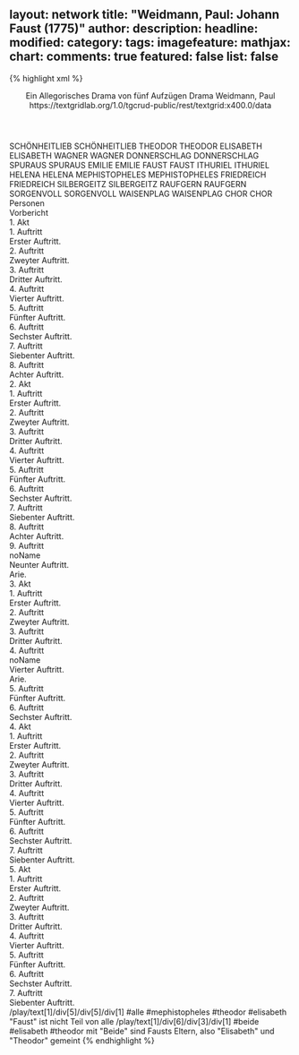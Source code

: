 layout: network
title: "Weidmann, Paul: Johann Faust (1775)"
author:
description:
headline:
modified:
category:
tags:
imagefeature:
mathjax:
chart:
comments: true
featured: false
list: false
---
{% highlight xml %}
<?xml-model href="https://raw.githubusercontent.com/DLiNa/project/master/rules/lina.rnc"?><?xml-model href="https://raw.githubusercontent.com/DLiNa/project/master/rules/lina.sch"?>
<play xmlns="http://lina.digital">
  <header>
    <title>Johann Faust</title>
    <subtitle>Ein Allegorisches Drama von fünf Aufzügen</subtitle>
    <genretitle>Drama</genretitle>
    <author>Weidmann, Paul</author>
    <date type="print" when="1775"/>
    <date type="premiere"/>
    <date type="written"/>
    <source>https://textgridlab.org/1.0/tgcrud-public/rest/textgrid:x400.0/data</source>
  </header>
  <personae>
    <character>
      <name>SCHÖNHEITLIEB</name>
      <alias xml:id="schönheitlieb">
        <name>SCHÖNHEITLIEB</name>
      </alias>
    </character>
    <character>
      <name>THEODOR</name>
      <alias xml:id="theodor">
        <name>THEODOR</name>
      </alias>
    </character>
    <character>
      <name>ELISABETH</name>
      <alias xml:id="elisabeth">
        <name>ELISABETH</name>
      </alias>
    </character>
    <character>
      <name>WAGNER</name>
      <alias xml:id="wagner">
        <name>WAGNER</name>
      </alias>
    </character>
    <character>
      <name>DONNERSCHLAG</name>
      <alias xml:id="donnerschlag">
        <name>DONNERSCHLAG</name>
      </alias>
    </character>
    <character>
      <name>SPURAUS</name>
      <alias xml:id="spuraus">
        <name>SPURAUS</name>
      </alias>
    </character>
    <character>
      <name>EMILIE</name>
      <alias xml:id="emilie">
        <name>EMILIE</name>
      </alias>
    </character>
    <character>
      <name>FAUST</name>
      <alias xml:id="faust">
        <name>FAUST</name>
      </alias>
    </character>
    <character>
      <name>ITHURIEL</name>
      <alias xml:id="ithuriel">
        <name>ITHURIEL</name>
      </alias>
    </character>
    <character>
      <name>HELENA</name>
      <alias xml:id="helena">
        <name>HELENA</name>
      </alias>
    </character>
    <character>
      <name>MEPHISTOPHELES</name>
      <alias xml:id="mephistopheles">
        <name>MEPHISTOPHELES</name>
      </alias>
    </character>
    <character>
      <name>FRIEDREICH</name>
      <alias xml:id="friedreich">
        <name>FRIEDREICH</name>
      </alias>
    </character>
    <character>
      <name>SILBERGEITZ</name>
      <alias xml:id="silbergeitz">
        <name>SILBERGEITZ</name>
      </alias>
    </character>
    <character>
      <name>RAUFGERN</name>
      <alias xml:id="raufgern">
        <name>RAUFGERN</name>
      </alias>
    </character>
    <character>
      <name>SORGENVOLL</name>
      <alias xml:id="sorgenvoll">
        <name>SORGENVOLL</name>
      </alias>
    </character>
    <character>
      <name>WAISENPLAG</name>
      <alias xml:id="waisenplag">
        <name>WAISENPLAG</name>
      </alias>
    </character>
    <character>
      <name>CHOR</name>
      <alias xml:id="chor">
        <name>CHOR</name>
      </alias>
    </character>
  </personae>
  <text>
    <div>
      <head>Personen</head>
    </div>
    <div>
      <head>Vorbericht</head>
    </div>
    <div>
      <head>1. Akt</head>
      <div>
        <head>1. Auftritt</head>
        <div>
          <head>Erster Auftritt.</head>
          <sp who="#schönheitlieb">
            <amount n="1" unit="speech_acts"/>
            <amount n="100" unit="words"/>
            <amount n="513" unit="chars"/>
          </sp>
        </div>
      </div>
      <div>
        <head>2. Auftritt</head>
        <div>
          <head>Zweyter Auftritt.</head>
          <sp who="#theodor">
            <amount n="8" unit="speech_acts"/>
            <amount n="125" unit="words"/>
            <amount n="6" unit="lines"/>
            <amount n="650" unit="chars"/>
          </sp>
          <sp who="#elisabeth">
            <amount n="5" unit="speech_acts"/>
            <amount n="52" unit="words"/>
            <amount n="4" unit="lines"/>
            <amount n="253" unit="chars"/>
          </sp>
          <sp who="#wagner">
            <amount n="7" unit="speech_acts"/>
            <amount n="159" unit="words"/>
            <amount n="3" unit="lines"/>
            <amount n="859" unit="chars"/>
          </sp>
        </div>
      </div>
      <div>
        <head>3. Auftritt</head>
        <div>
          <head>Dritter Auftritt.</head>
          <sp who="#donnerschlag">
            <amount n="4" unit="speech_acts"/>
            <amount n="214" unit="words"/>
            <amount n="2" unit="lines"/>
            <amount n="1135" unit="chars"/>
          </sp>
          <sp who="#wagner">
            <amount n="3" unit="speech_acts"/>
            <amount n="69" unit="words"/>
            <amount n="1" unit="lines"/>
            <amount n="384" unit="chars"/>
          </sp>
        </div>
      </div>
      <div>
        <head>4. Auftritt</head>
        <div>
          <head>Vierter Auftritt.</head>
          <sp who="#donnerschlag">
            <amount n="4" unit="speech_acts"/>
            <amount n="102" unit="words"/>
            <amount n="2" unit="lines"/>
            <amount n="540" unit="chars"/>
          </sp>
          <sp who="#spuraus">
            <amount n="6" unit="speech_acts"/>
            <amount n="118" unit="words"/>
            <amount n="4" unit="lines"/>
            <amount n="624" unit="chars"/>
          </sp>
          <sp who="#wagner">
            <amount n="5" unit="speech_acts"/>
            <amount n="87" unit="words"/>
            <amount n="3" unit="lines"/>
            <amount n="498" unit="chars"/>
          </sp>
        </div>
      </div>
      <div>
        <head>5. Auftritt</head>
        <div>
          <head>Fünfter Auftritt.</head>
          <sp who="#spuraus">
            <amount n="7" unit="speech_acts"/>
            <amount n="83" unit="words"/>
            <amount n="4" unit="lines"/>
            <amount n="434" unit="chars"/>
          </sp>
          <sp who="#wagner">
            <amount n="8" unit="speech_acts"/>
            <amount n="101" unit="words"/>
            <amount n="6" unit="lines"/>
            <amount n="541" unit="chars"/>
          </sp>
          <sp who="#emilie">
            <amount n="7" unit="speech_acts"/>
            <amount n="125" unit="words"/>
            <amount n="4" unit="lines"/>
            <amount n="670" unit="chars"/>
          </sp>
        </div>
      </div>
      <div>
        <head>6. Auftritt</head>
        <div>
          <head>Sechster Auftritt.</head>
          <sp who="#faust">
            <amount n="13" unit="speech_acts"/>
            <amount n="335" unit="words"/>
            <amount n="8" unit="lines"/>
            <amount n="1849" unit="chars"/>
          </sp>
          <sp who="#wagner">
            <amount n="1" unit="speech_acts"/>
            <amount n="6" unit="words"/>
            <amount n="1" unit="lines"/>
            <amount n="28" unit="chars"/>
          </sp>
          <sp who="#ithuriel">
            <amount n="10" unit="speech_acts"/>
            <amount n="390" unit="words"/>
            <amount n="1" unit="lines"/>
            <amount n="2189" unit="chars"/>
          </sp>
        </div>
      </div>
      <div>
        <head>7. Auftritt</head>
        <div>
          <head>Siebenter Auftritt.</head>
          <sp who="#helena">
            <amount n="8" unit="speech_acts"/>
            <amount n="342" unit="words"/>
            <amount n="4" unit="lines"/>
            <amount n="1896" unit="chars"/>
          </sp>
          <sp who="#ithuriel">
            <amount n="2" unit="speech_acts"/>
            <amount n="13" unit="words"/>
            <amount n="2" unit="lines"/>
            <amount n="71" unit="chars"/>
          </sp>
          <sp who="#faust">
            <amount n="7" unit="speech_acts"/>
            <amount n="147" unit="words"/>
            <amount n="2" unit="lines"/>
            <amount n="784" unit="chars"/>
          </sp>
        </div>
      </div>
      <div>
        <head>8. Auftritt</head>
        <div>
          <head>Achter Auftritt.</head>
          <sp who="#mephistopheles">
            <amount n="7" unit="speech_acts"/>
            <amount n="382" unit="words"/>
            <amount n="1" unit="lines"/>
            <amount n="2076" unit="chars"/>
          </sp>
          <sp who="#faust">
            <amount n="6" unit="speech_acts"/>
            <amount n="59" unit="words"/>
            <amount n="5" unit="lines"/>
            <amount n="280" unit="chars"/>
          </sp>
        </div>
      </div>
    </div>
    <div>
      <head>2. Akt</head>
      <div>
        <head>1. Auftritt</head>
        <div>
          <head>Erster Auftritt.</head>
          <sp who="#mephistopheles">
            <amount n="14" unit="speech_acts"/>
            <amount n="212" unit="words"/>
            <amount n="9" unit="lines"/>
            <amount n="1173" unit="chars"/>
          </sp>
          <sp who="#ithuriel">
            <amount n="13" unit="speech_acts"/>
            <amount n="203" unit="words"/>
            <amount n="8" unit="lines"/>
            <amount n="1131" unit="chars"/>
          </sp>
        </div>
      </div>
      <div>
        <head>2. Auftritt</head>
        <div>
          <head>Zweyter Auftritt.</head>
          <sp who="#mephistopheles">
            <amount n="6" unit="speech_acts"/>
            <amount n="108" unit="words"/>
            <amount n="5" unit="lines"/>
            <amount n="620" unit="chars"/>
          </sp>
          <sp who="#faust">
            <amount n="6" unit="speech_acts"/>
            <amount n="160" unit="words"/>
            <amount n="4" unit="lines"/>
            <amount n="847" unit="chars"/>
          </sp>
        </div>
      </div>
      <div>
        <head>3. Auftritt</head>
        <div>
          <head>Dritter Auftritt.</head>
          <sp who="#faust">
            <amount n="7" unit="speech_acts"/>
            <amount n="138" unit="words"/>
            <amount n="5" unit="lines"/>
            <amount n="695" unit="chars"/>
          </sp>
          <sp who="#friedreich">
            <amount n="7" unit="speech_acts"/>
            <amount n="149" unit="words"/>
            <amount n="3" unit="lines"/>
            <amount n="801" unit="chars"/>
          </sp>
          <sp who="#mephistopheles">
            <amount n="1" unit="speech_acts"/>
            <amount n="44" unit="words"/>
            <amount n="242" unit="chars"/>
          </sp>
        </div>
      </div>
      <div>
        <head>4. Auftritt</head>
        <div>
          <head>Vierter Auftritt.</head>
          <sp who="#mephistopheles">
            <amount n="5" unit="speech_acts"/>
            <amount n="72" unit="words"/>
            <amount n="4" unit="lines"/>
            <amount n="416" unit="chars"/>
          </sp>
          <sp who="#silbergeitz">
            <amount n="6" unit="speech_acts"/>
            <amount n="356" unit="words"/>
            <amount n="1929" unit="chars"/>
          </sp>
          <sp who="#faust">
            <amount n="2" unit="speech_acts"/>
            <amount n="28" unit="words"/>
            <amount n="1" unit="lines"/>
            <amount n="163" unit="chars"/>
          </sp>
        </div>
      </div>
      <div>
        <head>5. Auftritt</head>
        <div>
          <head>Fünfter Auftritt.</head>
          <sp who="#mephistopheles">
            <amount n="2" unit="speech_acts"/>
            <amount n="66" unit="words"/>
            <amount n="1" unit="lines"/>
            <amount n="368" unit="chars"/>
          </sp>
          <sp who="#schönheitlieb">
            <amount n="3" unit="speech_acts"/>
            <amount n="221" unit="words"/>
            <amount n="1272" unit="chars"/>
          </sp>
          <sp who="#faust">
            <amount n="2" unit="speech_acts"/>
            <amount n="19" unit="words"/>
            <amount n="2" unit="lines"/>
            <amount n="114" unit="chars"/>
          </sp>
        </div>
      </div>
      <div>
        <head>6. Auftritt</head>
        <div>
          <head>Sechster Auftritt.</head>
          <sp who="#mephistopheles">
            <amount n="3" unit="speech_acts"/>
            <amount n="68" unit="words"/>
            <amount n="2" unit="lines"/>
            <amount n="390" unit="chars"/>
          </sp>
          <sp who="#raufgern">
            <amount n="3" unit="speech_acts"/>
            <amount n="236" unit="words"/>
            <amount n="1274" unit="chars"/>
          </sp>
          <sp who="#faust">
            <amount n="2" unit="speech_acts"/>
            <amount n="57" unit="words"/>
            <amount n="330" unit="chars"/>
          </sp>
        </div>
      </div>
      <div>
        <head>7. Auftritt</head>
        <div>
          <head>Siebenter Auftritt.</head>
          <sp who="#mephistopheles">
            <amount n="1" unit="speech_acts"/>
            <amount n="70" unit="words"/>
            <amount n="403" unit="chars"/>
          </sp>
          <sp who="#sorgenvoll">
            <amount n="3" unit="speech_acts"/>
            <amount n="279" unit="words"/>
            <amount n="1579" unit="chars"/>
          </sp>
          <sp who="#faust">
            <amount n="3" unit="speech_acts"/>
            <amount n="39" unit="words"/>
            <amount n="2" unit="lines"/>
            <amount n="214" unit="chars"/>
          </sp>
        </div>
      </div>
      <div>
        <head>8. Auftritt</head>
        <div>
          <head>Achter Auftritt.</head>
          <sp who="#mephistopheles">
            <amount n="6" unit="speech_acts"/>
            <amount n="228" unit="words"/>
            <amount n="1" unit="lines"/>
            <amount n="1251" unit="chars"/>
          </sp>
          <sp who="#waisenplag">
            <amount n="2" unit="speech_acts"/>
            <amount n="252" unit="words"/>
            <amount n="1" unit="lines"/>
            <amount n="1481" unit="chars"/>
          </sp>
          <sp who="#faust">
            <amount n="7" unit="speech_acts"/>
            <amount n="96" unit="words"/>
            <amount n="5" unit="lines"/>
            <amount n="518" unit="chars"/>
          </sp>
        </div>
      </div>
      <div>
        <head>9. Auftritt</head>
        <div>
          <head>noName</head>
          <div>
            <head>Neunter Auftritt.</head>
            <sp who="#faust">
              <amount n="1" unit="speech_acts"/>
              <amount n="14" unit="words"/>
              <amount n="1" unit="lines"/>
              <amount n="74" unit="chars"/>
            </sp>
            <sp who="#wagner">
              <amount n="1" unit="speech_acts"/>
            </sp>
          </div>
          <div>
            <head>Arie.</head>
            <sp who="#faust">
              <amount n="2" unit="speech_acts"/>
              <amount n="25" unit="words"/>
              <amount n="2" unit="lines"/>
              <amount n="140" unit="chars"/>
            </sp>
            <sp who="#mephistopheles">
              <amount n="1" unit="speech_acts"/>
              <amount n="18" unit="words"/>
              <amount n="105" unit="chars"/>
            </sp>
          </div>
        </div>
      </div>
    </div>
    <div>
      <head>3. Akt</head>
      <div>
        <head>1. Auftritt</head>
        <div>
          <head>Erster Auftritt.</head>
          <sp who="#theodor">
            <amount n="9" unit="speech_acts"/>
            <amount n="226" unit="words"/>
            <amount n="6" unit="lines"/>
            <amount n="1192" unit="chars"/>
          </sp>
          <sp who="#ithuriel">
            <amount n="10" unit="speech_acts"/>
            <amount n="230" unit="words"/>
            <amount n="5" unit="lines"/>
            <amount n="1302" unit="chars"/>
          </sp>
          <sp who="#elisabeth">
            <amount n="7" unit="speech_acts"/>
            <amount n="67" unit="words"/>
            <amount n="7" unit="lines"/>
            <amount n="350" unit="chars"/>
          </sp>
        </div>
      </div>
      <div>
        <head>2. Auftritt</head>
        <div>
          <head>Zweyter Auftritt.</head>
          <sp who="#mephistopheles">
            <amount n="7" unit="speech_acts"/>
            <amount n="157" unit="words"/>
            <amount n="5" unit="lines"/>
            <amount n="927" unit="chars"/>
          </sp>
          <sp who="#ithuriel">
            <amount n="7" unit="speech_acts"/>
            <amount n="399" unit="words"/>
            <amount n="3" unit="lines"/>
            <amount n="2284" unit="chars"/>
          </sp>
        </div>
      </div>
      <div>
        <head>3. Auftritt</head>
        <div>
          <head>Dritter Auftritt.</head>
          <sp who="#wagner">
            <amount n="3" unit="speech_acts"/>
            <amount n="129" unit="words"/>
            <amount n="738" unit="chars"/>
          </sp>
          <sp who="#mephistopheles">
            <amount n="4" unit="speech_acts"/>
            <amount n="67" unit="words"/>
            <amount n="3" unit="lines"/>
            <amount n="350" unit="chars"/>
          </sp>
          <sp who="#faust">
            <amount n="2" unit="speech_acts"/>
            <amount n="91" unit="words"/>
            <amount n="1" unit="lines"/>
            <amount n="477" unit="chars"/>
          </sp>
        </div>
      </div>
      <div>
        <head>4. Auftritt</head>
        <div>
          <head>noName</head>
          <div>
            <head>Vierter Auftritt.</head>
            <sp who="#helena">
              <amount n="1" unit="speech_acts"/>
              <amount n="26" unit="words"/>
              <amount n="147" unit="chars"/>
            </sp>
            <sp who="#faust">
              <amount n="1" unit="speech_acts"/>
              <amount n="46" unit="words"/>
              <amount n="246" unit="chars"/>
            </sp>
          </div>
          <div>
            <head>Arie.</head>
            <sp who="#wagner">
              <amount n="1" unit="speech_acts"/>
              <amount n="45" unit="words"/>
              <amount n="8" unit="lines"/>
              <amount n="244" unit="chars"/>
            </sp>
            <sp who="#chor">
              <amount n="1" unit="speech_acts"/>
              <amount n="25" unit="words"/>
              <amount n="4" unit="lines"/>
              <amount n="161" unit="chars"/>
            </sp>
          </div>
        </div>
      </div>
      <div>
        <head>5. Auftritt</head>
        <div>
          <head>Fünfter Auftritt.</head>
          <sp who="#faust">
            <amount n="5" unit="speech_acts"/>
            <amount n="170" unit="words"/>
            <amount n="3" unit="lines"/>
            <amount n="985" unit="chars"/>
          </sp>
          <sp who="#mephistopheles #theodor #elisabeth">
            <amount n="1" unit="speech_acts"/>
            <amount n="2" unit="words"/>
            <amount n="1" unit="lines"/>
            <amount n="13" unit="chars"/>
          </sp>
          <sp who="#mephistopheles">
            <amount n="1" unit="speech_acts"/>
            <amount n="3" unit="words"/>
            <amount n="1" unit="lines"/>
            <amount n="14" unit="chars"/>
          </sp>
          <sp who="#theodor">
            <amount n="5" unit="speech_acts"/>
            <amount n="319" unit="words"/>
            <amount n="2" unit="lines"/>
            <amount n="1781" unit="chars"/>
          </sp>
          <sp who="#elisabeth">
            <amount n="4" unit="speech_acts"/>
            <amount n="275" unit="words"/>
            <amount n="1" unit="lines"/>
            <amount n="1487" unit="chars"/>
          </sp>
        </div>
      </div>
      <div>
        <head>6. Auftritt</head>
        <div>
          <head>Sechster Auftritt.</head>
          <sp who="#helena">
            <amount n="7" unit="speech_acts"/>
            <amount n="254" unit="words"/>
            <amount n="5" unit="lines"/>
            <amount n="1387" unit="chars"/>
          </sp>
          <sp who="#faust">
            <amount n="9" unit="speech_acts"/>
            <amount n="94" unit="words"/>
            <amount n="8" unit="lines"/>
            <amount n="472" unit="chars"/>
          </sp>
          <sp who="#theodor">
            <amount n="3" unit="speech_acts"/>
            <amount n="17" unit="words"/>
            <amount n="3" unit="lines"/>
            <amount n="94" unit="chars"/>
          </sp>
          <sp who="#elisabeth">
            <amount n="2" unit="speech_acts"/>
            <amount n="14" unit="words"/>
            <amount n="2" unit="lines"/>
            <amount n="71" unit="chars"/>
          </sp>
          <sp who="#ithuriel">
            <amount n="1" unit="speech_acts"/>
            <amount n="11" unit="words"/>
            <amount n="1" unit="lines"/>
            <amount n="56" unit="chars"/>
          </sp>
          <sp who="#mephistopheles">
            <amount n="2" unit="speech_acts"/>
            <amount n="49" unit="words"/>
            <amount n="1" unit="lines"/>
            <amount n="288" unit="chars"/>
          </sp>
        </div>
      </div>
    </div>
    <div>
      <head>4. Akt</head>
      <div>
        <head>1. Auftritt</head>
        <div>
          <head>Erster Auftritt.</head>
        </div>
      </div>
      <div>
        <head>2. Auftritt</head>
        <div>
          <head>Zweyter Auftritt.</head>
          <sp who="#faust">
            <amount n="5" unit="speech_acts"/>
            <amount n="127" unit="words"/>
            <amount n="3" unit="lines"/>
            <amount n="746" unit="chars"/>
          </sp>
          <sp who="#ithuriel">
            <amount n="5" unit="speech_acts"/>
            <amount n="269" unit="words"/>
            <amount n="1" unit="lines"/>
            <amount n="1502" unit="chars"/>
          </sp>
        </div>
      </div>
      <div>
        <head>3. Auftritt</head>
        <div>
          <head>Dritter Auftritt.</head>
          <sp who="#ithuriel">
            <amount n="1" unit="speech_acts"/>
            <amount n="11" unit="words"/>
            <amount n="1" unit="lines"/>
            <amount n="52" unit="chars"/>
          </sp>
          <sp who="#theodor">
            <amount n="3" unit="speech_acts"/>
            <amount n="105" unit="words"/>
            <amount n="635" unit="chars"/>
          </sp>
          <sp who="#elisabeth">
            <amount n="3" unit="speech_acts"/>
            <amount n="125" unit="words"/>
            <amount n="707" unit="chars"/>
          </sp>
          <sp who="#faust">
            <amount n="2" unit="speech_acts"/>
            <amount n="22" unit="words"/>
            <amount n="1" unit="lines"/>
            <amount n="129" unit="chars"/>
          </sp>
          <sp who="#elisabeth #theodor">
            <amount n="1" unit="speech_acts"/>
            <amount n="2" unit="words"/>
            <amount n="1" unit="lines"/>
            <amount n="10" unit="chars"/>
          </sp>
        </div>
      </div>
      <div>
        <head>4. Auftritt</head>
        <div>
          <head>Vierter Auftritt.</head>
          <sp who="#helena">
            <amount n="1" unit="speech_acts"/>
            <amount n="91" unit="words"/>
            <amount n="513" unit="chars"/>
          </sp>
          <sp who="#faust">
            <amount n="1" unit="speech_acts"/>
            <amount n="11" unit="words"/>
            <amount n="1" unit="lines"/>
            <amount n="44" unit="chars"/>
          </sp>
          <sp who="#theodor">
            <amount n="1" unit="speech_acts"/>
            <amount n="18" unit="words"/>
            <amount n="104" unit="chars"/>
          </sp>
          <sp who="#elisabeth">
            <amount n="1" unit="speech_acts"/>
            <amount n="25" unit="words"/>
            <amount n="156" unit="chars"/>
          </sp>
        </div>
      </div>
      <div>
        <head>5. Auftritt</head>
        <div>
          <head>Fünfter Auftritt.</head>
          <sp who="#mephistopheles">
            <amount n="9" unit="speech_acts"/>
            <amount n="420" unit="words"/>
            <amount n="3" unit="lines"/>
            <amount n="2373" unit="chars"/>
          </sp>
          <sp who="#helena">
            <amount n="11" unit="speech_acts"/>
            <amount n="387" unit="words"/>
            <amount n="7" unit="lines"/>
            <amount n="2049" unit="chars"/>
          </sp>
          <sp who="#faust">
            <amount n="2" unit="speech_acts"/>
            <amount n="34" unit="words"/>
            <amount n="1" unit="lines"/>
            <amount n="192" unit="chars"/>
          </sp>
          <sp who="#theodor">
            <amount n="1" unit="speech_acts"/>
            <amount n="15" unit="words"/>
            <amount n="1" unit="lines"/>
            <amount n="86" unit="chars"/>
          </sp>
          <sp who="#elisabeth">
            <amount n="1" unit="speech_acts"/>
            <amount n="6" unit="words"/>
            <amount n="1" unit="lines"/>
            <amount n="34" unit="chars"/>
          </sp>
        </div>
      </div>
      <div>
        <head>6. Auftritt</head>
        <div>
          <head>Sechster Auftritt.</head>
          <sp who="#helena">
            <amount n="10" unit="speech_acts"/>
            <amount n="153" unit="words"/>
            <amount n="7" unit="lines"/>
            <amount n="830" unit="chars"/>
          </sp>
          <sp who="#faust">
            <amount n="10" unit="speech_acts"/>
            <amount n="274" unit="words"/>
            <amount n="5" unit="lines"/>
            <amount n="1510" unit="chars"/>
          </sp>
        </div>
      </div>
      <div>
        <head>7. Auftritt</head>
        <div>
          <head>Siebenter Auftritt.</head>
          <sp who="#wagner">
            <amount n="2" unit="speech_acts"/>
            <amount n="46" unit="words"/>
            <amount n="1" unit="lines"/>
            <amount n="218" unit="chars"/>
          </sp>
          <sp who="#faust">
            <amount n="2" unit="speech_acts"/>
            <amount n="161" unit="words"/>
            <amount n="1" unit="lines"/>
            <amount n="923" unit="chars"/>
          </sp>
        </div>
      </div>
    </div>
    <div>
      <head>5. Akt</head>
      <div>
        <head>1. Auftritt</head>
        <div>
          <head>Erster Auftritt.</head>
          <sp who="#helena">
            <amount n="1" unit="speech_acts"/>
            <amount n="221" unit="words"/>
            <amount n="1111" unit="chars"/>
          </sp>
        </div>
      </div>
      <div>
        <head>2. Auftritt</head>
        <div>
          <head>Zweyter Auftritt.</head>
          <sp who="#mephistopheles">
            <amount n="7" unit="speech_acts"/>
            <amount n="199" unit="words"/>
            <amount n="4" unit="lines"/>
            <amount n="1138" unit="chars"/>
          </sp>
          <sp who="#helena">
            <amount n="6" unit="speech_acts"/>
            <amount n="50" unit="words"/>
            <amount n="6" unit="lines"/>
            <amount n="254" unit="chars"/>
          </sp>
        </div>
      </div>
      <div>
        <head>3. Auftritt</head>
        <div>
          <head>Dritter Auftritt.</head>
          <sp who="#mephistopheles">
            <amount n="12" unit="speech_acts"/>
            <amount n="363" unit="words"/>
            <amount n="2" unit="lines"/>
            <amount n="2015" unit="chars"/>
          </sp>
          <sp who="#faust">
            <amount n="11" unit="speech_acts"/>
            <amount n="296" unit="words"/>
            <amount n="10" unit="lines"/>
            <amount n="1700" unit="chars"/>
          </sp>
        </div>
      </div>
      <div>
        <head>4. Auftritt</head>
        <div>
          <head>Vierter Auftritt.</head>
          <sp who="#faust">
            <amount n="2" unit="speech_acts"/>
            <amount n="494" unit="words"/>
            <amount n="2618" unit="chars"/>
          </sp>
          <sp who="#wagner">
            <amount n="1" unit="speech_acts"/>
            <amount n="4" unit="words"/>
            <amount n="1" unit="lines"/>
            <amount n="19" unit="chars"/>
          </sp>
        </div>
      </div>
      <div>
        <head>5. Auftritt</head>
        <div>
          <head>Fünfter Auftritt.</head>
          <sp who="#faust">
            <amount n="7" unit="speech_acts"/>
            <amount n="147" unit="words"/>
            <amount n="5" unit="lines"/>
            <amount n="841" unit="chars"/>
          </sp>
          <sp who="#helena">
            <amount n="7" unit="speech_acts"/>
            <amount n="143" unit="words"/>
            <amount n="4" unit="lines"/>
            <amount n="761" unit="chars"/>
          </sp>
          <sp who="#theodor">
            <amount n="6" unit="speech_acts"/>
            <amount n="265" unit="words"/>
            <amount n="2" unit="lines"/>
            <amount n="1496" unit="chars"/>
          </sp>
          <sp who="#elisabeth">
            <amount n="2" unit="speech_acts"/>
            <amount n="19" unit="words"/>
            <amount n="2" unit="lines"/>
            <amount n="116" unit="chars"/>
          </sp>
        </div>
      </div>
      <div>
        <head>6. Auftritt</head>
        <div>
          <head>Sechster Auftritt.</head>
          <sp who="#mephistopheles">
            <amount n="1" unit="speech_acts"/>
            <amount n="47" unit="words"/>
            <amount n="279" unit="chars"/>
          </sp>
        </div>
      </div>
      <div>
        <head>7. Auftritt</head>
        <div>
          <head>Siebenter Auftritt.</head>
          <sp who="#ithuriel">
            <amount n="1" unit="speech_acts"/>
            <amount n="86" unit="words"/>
            <amount n="498" unit="chars"/>
          </sp>
        </div>
      </div>
    </div>
  </text>
  <documentation>
    <change n="1" type="expandCollective" who="peertrilcke">
      <path>/play/text[1]/div[5]/div[5]/div[1]</path>
      <orig>#alle</orig>
      <corr>#mephistopheles #theodor #elisabeth</corr>
      <comment>"Faust" ist nicht Teil von alle</comment>
    </change>    
    <change n="2" type="expandCollective" who="peertrilcke">
      <path>/play/text[1]/div[6]/div[3]/div[1]</path>
      <orig>#beide</orig>
      <corr>#elisabeth #theodor</corr>
      <comment>mit "Beide" sind Fausts Eltern, also "Elisabeth" und "Theodor" gemeint</comment>
    </change>
  </documentation>
  
  
</play>
{% endhighlight %}